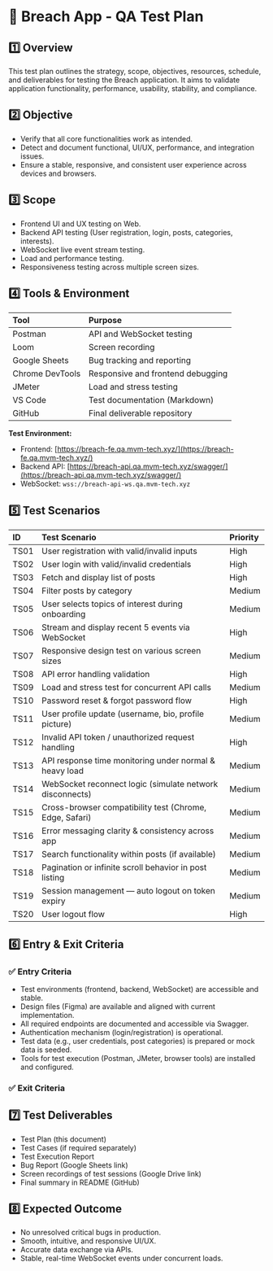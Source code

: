# 📄 Breach App - QA Test Plan

## 1️⃣ Overview  
This test plan outlines the strategy, scope, objectives, resources, schedule, and deliverables for testing the Breach application. It aims to validate application functionality, performance, usability, stability, and compliance.

## 2️⃣ Objective  
- Verify that all core functionalities work as intended.  
- Detect and document functional, UI/UX, performance, and integration issues.  
- Ensure a stable, responsive, and consistent user experience across devices and browsers.

## 3️⃣ Scope 
- Frontend UI and UX testing on Web.
- Backend API testing (User registration, login, posts, categories, interests).
- WebSocket live event stream testing.
- Load and performance testing.
- Responsiveness testing across multiple screen sizes.

## 4️⃣ Tools & Environment  

| Tool               | Purpose                             |
|:-------------------|:------------------------------------|
| Postman            | API and WebSocket testing           |
| Loom               | Screen recording                    |
| Google Sheets      | Bug tracking and reporting          |
| Chrome DevTools    | Responsive and frontend debugging   |
| JMeter             | Load and stress testing             |
| VS Code            | Test documentation (Markdown)       |
| GitHub             | Final deliverable repository        |

**Test Environment:**
- Frontend: [https://breach-fe.qa.mvm-tech.xyz/](https://breach-fe.qa.mvm-tech.xyz/)
- Backend API: [https://breach-api.qa.mvm-tech.xyz/swagger/](https://breach-api.qa.mvm-tech.xyz/swagger/)
- WebSocket: `wss://breach-api-ws.qa.mvm-tech.xyz`

## 5️⃣ Test Scenarios  

| ID    | Test Scenario                                                  | Priority |
|:------|:---------------------------------------------------------------|:----------|
| TS01  | User registration with valid/invalid inputs                    | High |
| TS02  | User login with valid/invalid credentials                      | High |
| TS03  | Fetch and display list of posts                                | High |
| TS04  | Filter posts by category                                       | Medium |
| TS05  | User selects topics of interest during onboarding              | Medium |
| TS06  | Stream and display recent 5 events via WebSocket               | High |
| TS07  | Responsive design test on various screen sizes                 | Medium |
| TS08  | API error handling validation                                  | High |
| TS09  | Load and stress test for concurrent API calls                  | Medium |
| TS10  | Password reset & forgot password flow                          | High |
| TS11  | User profile update (username, bio, profile picture)           | Medium |
| TS12  | Invalid API token / unauthorized request handling              | High |
| TS13  | API response time monitoring under normal & heavy load         | Medium |
| TS14  | WebSocket reconnect logic (simulate network disconnects)       | Medium |
| TS15  | Cross-browser compatibility test (Chrome, Edge, Safari)        | Medium |
| TS16  | Error messaging clarity & consistency across app               | Medium |
| TS17  | Search functionality within posts (if available)               | Medium |
| TS18  | Pagination or infinite scroll behavior in post listing         | Medium |
| TS19  | Session management — auto logout on token expiry               | Medium |
| TS20  | User logout flow                                               | High |

## 6️⃣ Entry & Exit Criteria

### ✅ Entry Criteria
- Test environments (frontend, backend, WebSocket) are accessible and stable.
- Design files (Figma) are available and aligned with current implementation.
- All required endpoints are documented and accessible via Swagger.
- Authentication mechanism (login/registration) is operational.
- Test data (e.g., user credentials, post categories) is prepared or mock data is seeded.
- Tools for test execution (Postman, JMeter, browser tools) are installed and configured.

### ✅ Exit Criteria

## 7️⃣ Test Deliverables  
- Test Plan (this document)
- Test Cases (if required separately)
- Test Execution Report  
- Bug Report (Google Sheets link)
- Screen recordings of test sessions (Google Drive link)
- Final summary in README (GitHub)

## 8️⃣ Expected Outcome  
- No unresolved critical bugs in production.  
- Smooth, intuitive, and responsive UI/UX.  
- Accurate data exchange via APIs.  
- Stable, real-time WebSocket events under concurrent loads.
